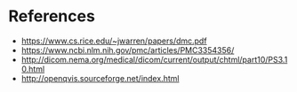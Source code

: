 # References

- https://www.cs.rice.edu/~jwarren/papers/dmc.pdf
- https://www.ncbi.nlm.nih.gov/pmc/articles/PMC3354356/
- http://dicom.nema.org/medical/dicom/current/output/chtml/part10/PS3.10.html
- http://openqvis.sourceforge.net/index.html
